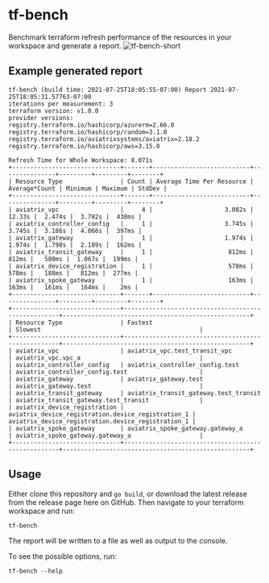 # tf-bench
Benchmark terraform refresh performance of the resources in your workspace and generate a report.
![tf-bench-short](https://user-images.githubusercontent.com/8885202/127076367-1a3bd2f7-2dc5-4c4a-8005-966b342bcd25.gif)

## Example generated report
```
tf-bench (build time: 2021-07-25T18:05:55-07:00) Report 2021-07-25T18:05:31.57763-07:00
iterations per measurement: 3
terraform version: v1.0.0
provider versions:
registry.terraform.io/hashicorp/azurerm=2.66.0
registry.terraform.io/hashicorp/random=3.1.0
registry.terraform.io/aviatrixsystems/aviatrix=2.18.2
registry.terraform.io/hashicorp/aws=3.15.0

Refresh Time for Whole Workspace: 8.071s
+------------------------------+-------+---------------------------+---------------+---------+---------+--------+
| Resource Type                | Count | Average Time Per Resource | Average*Count | Minimum | Maximum | StdDev |
+------------------------------+-------+---------------------------+---------------+---------+---------+--------+
| aviatrix_vpc                 |     4 |                    3.082s |        12.33s |  2.474s |  3.782s |  438ms |
| aviatrix_controller_config   |     1 |                    3.745s |        3.745s |  3.186s |  4.066s |  397ms |
| aviatrix_gateway             |     1 |                    1.974s |        1.974s |  1.798s |  2.189s |  162ms |
| aviatrix_transit_gateway     |     1 |                     812ms |         812ms |   580ms |  1.067s |  199ms |
| aviatrix_device_registration |     1 |                     578ms |         578ms |   188ms |   812ms |  277ms |
| aviatrix_spoke_gateway       |     1 |                     163ms |         163ms |   161ms |   164ms |    2ms |
+------------------------------+-------+---------------------------+---------------+---------+---------+--------+
+------------------------------+----------------------------------------------------+----------------------------------------------------+
| Resource Type                | Fastest                                            | Slowest                                            |
+------------------------------+----------------------------------------------------+----------------------------------------------------+
| aviatrix_vpc                 | aviatrix_vpc.test_transit_vpc                      | aviatrix_vpc.vpc_a                                 |
| aviatrix_controller_config   | aviatrix_controller_config.test                    | aviatrix_controller_config.test                    |
| aviatrix_gateway             | aviatrix_gateway.test                              | aviatrix_gateway.test                              |
| aviatrix_transit_gateway     | aviatrix_transit_gateway.test_transit              | aviatrix_transit_gateway.test_transit              |
| aviatrix_device_registration | aviatrix_device_registration.device_registration_1 | aviatrix_device_registration.device_registration_1 |
| aviatrix_spoke_gateway       | aviatrix_spoke_gateway.gateway_a                   | aviatrix_spoke_gateway.gateway_a                   |
+------------------------------+----------------------------------------------------+----------------------------------------------------+
```

## Usage
Either clone this repository and `go build`, or download the latest release from the release page here on GitHub.
Then navigate to your terraform workspace and run:
```shell
tf-bench
```
The report will be written to a file as well as output to the console.

To see the possible options, run:
```shell
tf-bench --help
```
